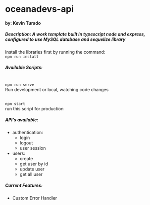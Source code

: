 # oceanadevs-api
#### by: Kevin Turado

##### Description: A work template built in typescript node and express, configured to use MySQL database and sequelize library 

Install the libraries first by running the command:<br>
`npm run install`

##### Available Scripts:
<br> `npm run serve`<br>
Run development or local, watching code changes 

<br> `npm start `<br>
run this script for production

##### API's available: <br>
- authentication: 
    - login
    - logout
    - user session
- users:
    - create
    - get user by id
    - update user
    - get all user

##### Current Features:
  - Custom Error Handler
